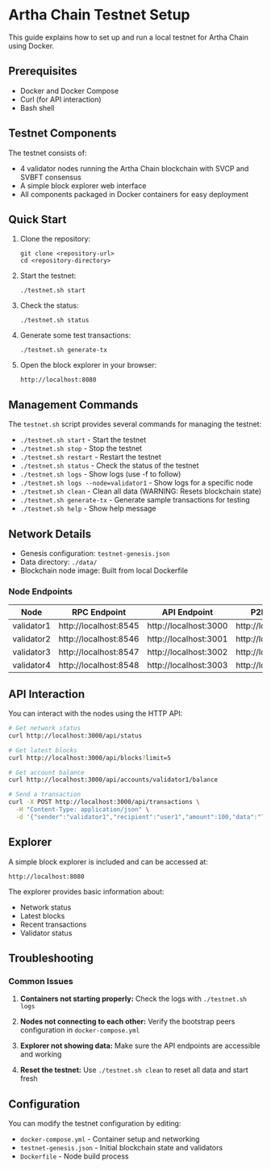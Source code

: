 # Artha Chain Testnet Setup

This guide explains how to set up and run a local testnet for Artha Chain using Docker.

## Prerequisites

- Docker and Docker Compose
- Curl (for API interaction)
- Bash shell

## Testnet Components

The testnet consists of:

- 4 validator nodes running the Artha Chain blockchain with SVCP and SVBFT consensus
- A simple block explorer web interface
- All components packaged in Docker containers for easy deployment

## Quick Start

1. Clone the repository:
   ```
   git clone <repository-url>
   cd <repository-directory>
   ```

2. Start the testnet:
   ```
   ./testnet.sh start
   ```

3. Check the status:
   ```
   ./testnet.sh status
   ```

4. Generate some test transactions:
   ```
   ./testnet.sh generate-tx
   ```

5. Open the block explorer in your browser:
   ```
   http://localhost:8080
   ```

## Management Commands

The `testnet.sh` script provides several commands for managing the testnet:

- `./testnet.sh start` - Start the testnet
- `./testnet.sh stop` - Stop the testnet
- `./testnet.sh restart` - Restart the testnet
- `./testnet.sh status` - Check the status of the testnet
- `./testnet.sh logs` - Show logs (use -f to follow)
- `./testnet.sh logs --node=validator1` - Show logs for a specific node
- `./testnet.sh clean` - Clean all data (WARNING: Resets blockchain state)
- `./testnet.sh generate-tx` - Generate sample transactions for testing
- `./testnet.sh help` - Show help message

## Network Details

- Genesis configuration: `testnet-genesis.json`
- Data directory: `./data/`
- Blockchain node image: Built from local Dockerfile

### Node Endpoints

| Node | RPC Endpoint | API Endpoint | P2P Address |
|------|--------------|--------------|------------|
| validator1 | http://localhost:8545 | http://localhost:3000 | http://localhost:7000 |
| validator2 | http://localhost:8546 | http://localhost:3001 | http://localhost:7001 |
| validator3 | http://localhost:8547 | http://localhost:3002 | http://localhost:7002 |
| validator4 | http://localhost:8548 | http://localhost:3003 | http://localhost:7003 |

## API Interaction

You can interact with the nodes using the HTTP API:

```bash
# Get network status
curl http://localhost:3000/api/status

# Get latest blocks
curl http://localhost:3000/api/blocks?limit=5

# Get account balance
curl http://localhost:3000/api/accounts/validator1/balance

# Send a transaction
curl -X POST http://localhost:3000/api/transactions \
  -H "Content-Type: application/json" \
  -d '{"sender":"validator1","recipient":"user1","amount":100,"data":"Test transaction"}'
```

## Explorer

A simple block explorer is included and can be accessed at:
```
http://localhost:8080
```

The explorer provides basic information about:
- Network status
- Latest blocks
- Recent transactions
- Validator status

## Troubleshooting

### Common Issues

1. **Containers not starting properly:**
   Check the logs with `./testnet.sh logs`

2. **Nodes not connecting to each other:**
   Verify the bootstrap peers configuration in `docker-compose.yml`

3. **Explorer not showing data:**
   Make sure the API endpoints are accessible and working

4. **Reset the testnet:**
   Use `./testnet.sh clean` to reset all data and start fresh

## Configuration

You can modify the testnet configuration by editing:

- `docker-compose.yml` - Container setup and networking
- `testnet-genesis.json` - Initial blockchain state and validators
- `Dockerfile` - Node build process 